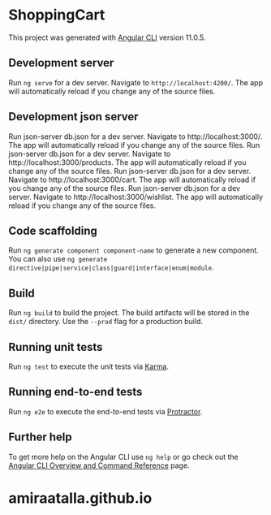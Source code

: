 # ShoppingCart

This project was generated with [Angular CLI](https://github.com/angular/angular-cli) version 11.0.5.

## Development server

Run `ng serve` for a dev server. Navigate to `http://localhost:4200/`. The app will automatically reload if you change any of the source files.

## Development json server
Run json-server db.json for a dev server. Navigate to http://localhost:3000/. The app will automatically reload if you change any of the source files. Run json-server db.json for a dev server. Navigate to http://localhost:3000/products. The app will automatically reload if you change any of the source files. Run json-server db.json for a dev server. Navigate to http://localhost:3000/cart. The app will automatically reload if you change any of the source files. Run json-server db.json for a dev server. Navigate to http://localhost:3000/wishlist. The app will automatically reload if you change any of the source files.

## Code scaffolding

Run `ng generate component component-name` to generate a new component. You can also use `ng generate directive|pipe|service|class|guard|interface|enum|module`.

## Build

Run `ng build` to build the project. The build artifacts will be stored in the `dist/` directory. Use the `--prod` flag for a production build.

## Running unit tests

Run `ng test` to execute the unit tests via [Karma](https://karma-runner.github.io).

## Running end-to-end tests

Run `ng e2e` to execute the end-to-end tests via [Protractor](http://www.protractortest.org/).

## Further help

To get more help on the Angular CLI use `ng help` or go check out the [Angular CLI Overview and Command Reference](https://angular.io/cli) page.
# amiraatalla.github.io
